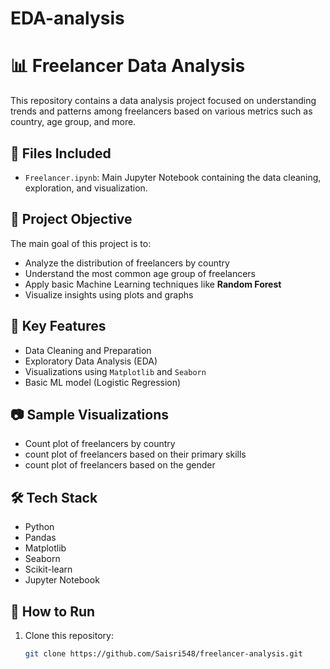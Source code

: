 # EDA-analysis
# 📊 Freelancer Data Analysis

This repository contains a data analysis project focused on understanding trends and patterns among freelancers based on various metrics such as country, age group, and more.

## 📁 Files Included

- `Freelancer.ipynb`: Main Jupyter Notebook containing the data cleaning, exploration, and visualization.

## 🧠 Project Objective

The main goal of this project is to:
- Analyze the distribution of freelancers by country
- Understand the most common age group of freelancers
- Apply basic Machine Learning techniques like **Random Forest**
- Visualize insights using plots and graphs

## 📌 Key Features

- Data Cleaning and Preparation
- Exploratory Data Analysis (EDA)
- Visualizations using `Matplotlib` and `Seaborn`
- Basic ML model (Logistic Regression)

## 📷 Sample Visualizations

- Count plot of freelancers by country
- count plot of freelancers based on their primary skills
- count plot of freelancers  based on the gender

## 🛠️ Tech Stack

- Python
- Pandas
- Matplotlib
- Seaborn
- Scikit-learn
- Jupyter Notebook

## 📝 How to Run

1. Clone this repository:
   ```bash
   git clone https://github.com/Saisri548/freelancer-analysis.git
